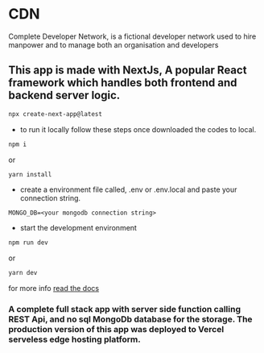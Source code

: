 # CDN
Complete Developer Network, is a fictional developer network used to hire manpower and to manage both an organisation and developers

## This app is made with NextJs, A popular React framework which handles both frontend and backend server logic.

```bash
npx create-next-app@latest
```

- to run it locally follow these steps once downloaded the codes to local.
```bash
npm i
```
or

```bash
yarn install
```
- create a environment file called, .env or .env.local and paste your connection string.
  
```env
MONGO_DB=<your mongodb connection string>
```
- start the development environment
```bash
npm run dev
```
or 
```bash
yarn dev
```

for more info 
[read the docs](https://nextjs.org/docs/getting-started/installation)

### A complete full stack app with server side function calling REST Api, and no sql MongoDb database for the storage. The production version of this app was deployed to Vercel serveless edge hosting platform.
